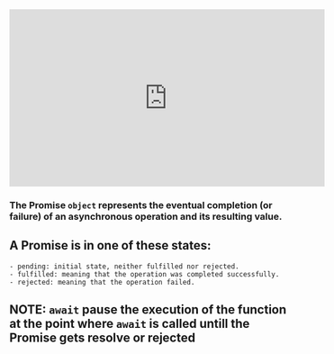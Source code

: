 <iframe width="560" height="315" src="https://www.youtube.com/watch?v=NJwRQgsu1Q8" frameborder="0" allowfullscreen></iframe>

### The Promise `object` represents the eventual completion (or failure) of an asynchronous operation and its resulting value.

## A Promise is in one of these states:
    - pending: initial state, neither fulfilled nor rejected.
    - fulfilled: meaning that the operation was completed successfully.
    - rejected: meaning that the operation failed.


## NOTE: `await` pause the execution of the function at the point where `await` is called untill the Promise gets resolve or rejected